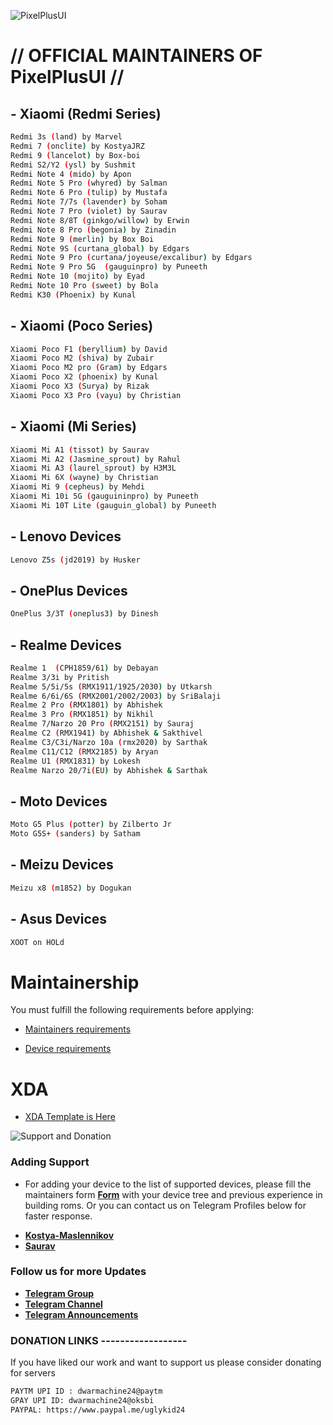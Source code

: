 ![PixelPlusUI](https://i.imgur.com/foReqPr.png "PixelPlusUI")


# // OFFICIAL MAINTAINERS OF PixelPlusUI //

## - Xiaomi (Redmi Series)
```bash
Redmi 3s (land) by Marvel
Redmi 7 (onclite) by KostyaJRZ
Redmi 9 (lancelot) by Box-boi
Redmi S2/Y2 (ysl) by Sushmit
Redmi Note 4 (mido) by Apon
Redmi Note 5 Pro (whyred) by Salman
Redmi Note 6 Pro (tulip) by Mustafa 
Redmi Note 7/7s (lavender) by Soham
Redmi Note 7 Pro (violet) by Saurav
Redmi Note 8/8T (ginkgo/willow) by Erwin 
Redmi Note 8 Pro (begonia) by Zinadin 
Redmi Note 9 (merlin) by Box Boi
Redmi Note 9S (curtana_global) by Edgars
Redmi Note 9 Pro (curtana/joyeuse/excalibur) by Edgars
Redmi Note 9 Pro 5G  (gauguinpro) by Puneeth
Redmi Note 10 (mojito) by Eyad
Redmi Note 10 Pro (sweet) by Bola
Redmi K30 (Phoenix) by Kunal
```

## - Xiaomi (Poco Series)
```bash
Xiaomi Poco F1 (beryllium) by David
Xiaomi Poco M2 (shiva) by Zubair
Xiaomi Poco M2 pro (Gram) by Edgars
Xiaomi Poco X2 (phoenix) by Kunal
Xiaomi Poco X3 (Surya) by Rizak
Xiaomi Poco X3 Pro (vayu) by Christian
```

## - Xiaomi (Mi Series)
```bash
Xiaomi Mi A1 (tissot) by Saurav
Xiaomi Mi A2 (Jasmine_sprout) by Rahul
Xiaomi Mi A3 (laurel_sprout) by H3M3L
Xiaomi Mi 6X (wayne) by Christian
Xiaomi Mi 9 (cepheus) by Mehdi
Xiaomi Mi 10i 5G (gauguininpro) by Puneeth
Xiaomi Mi 10T Lite (gauguin_global) by Puneeth
```

## - Lenovo Devices
```bash
Lenovo Z5s (jd2019) by Husker
``` 

## - OnePlus Devices
```bash
OnePlus 3/3T (oneplus3) by Dinesh
```

## - Realme Devices
```bash
Realme 1  (CPH1859/61) by Debayan
Realme 3/3i by Pritish  
Realme 5/5i/5s (RMX1911/1925/2030) by Utkarsh
Realme 6/6i/6S (RMX2001/2002/2003) by SriBalaji
Realme 2 Pro (RMX1801) by Abhishek
Realme 3 Pro (RMX1851) by Nikhil
Realme 7/Narzo 20 Pro (RMX2151) by Sauraj 
Realme C2 (RMX1941) by Abhishek & Sakthivel
Realme C3/C3i/Narzo 10a (rmx2020) by Sarthak
Realme C11/C12 (RMX2185) by Aryan
Realme U1 (RMX1831) by Lokesh
Realme Narzo 20/7i(EU) by Abhishek & Sarthak
```

## - Moto Devices
```bash
Moto G5 Plus (potter) by Zilberto Jr
Moto G5S+ (sanders) by Satham
```

## - Meizu Devices
```bash
Meizu x8 (m1852) by Dogukan
```

## - Asus Devices
```bash
XOOT on HOLd
```

# Maintainership 

You must fulfill the following requirements before applying:

- [Maintainers requirements](https://github.com/PixelPlusUI-Elle/Documentation/blob/main/maintainers_requirements.md)

- [Device requirements](https://github.com/PixelPlusUI-Elle/Documentation/blob/main/device_requirements.md)

# XDA 

- [XDA Template is Here](https://github.com/PixelPlusUI-Elle/Documentation/blob/main/ppui_xda.txt)


![Support and Donation](https://i.imgur.com/aNanj7v.png "Support and Donation")

### Adding Support
 - For adding your device to the list of supported devices, please fill the maintainers form [**Form**](https://docs.google.com/forms/d/e/1FAIpQLScA5G_AUKiJlDWCM4Beaf_059dVZiClHv_rwZsklcXcGq0tzQ/viewform?vc=0&c=0&w=1) with your device tree and previous experience in building roms. Or you can contact us on Telegram Profiles below for faster response.
 * [**Kostya-Maslennikov**](https://t.me/kostyajrz)
 * [**Saurav**](https://t.me/ugly_kid_af)

### Follow  us for more Updates
 * [**Telegram Group**](https://t.me/ppuichat)
 * [**Telegram Channel**](https://t.me/ppuich)
 * [**Telegram Announcements**](https://t.me/ppuinews)

### DONATION LINKS ------------------

If you have liked our work and want to support us please consider donating for servers

```bash
PAYTM UPI ID : dwarmachine24@paytm
GPAY UPI ID: dwarmachine24@oksbi
PAYPAL: https://www.paypal.me/uglykid24
```
